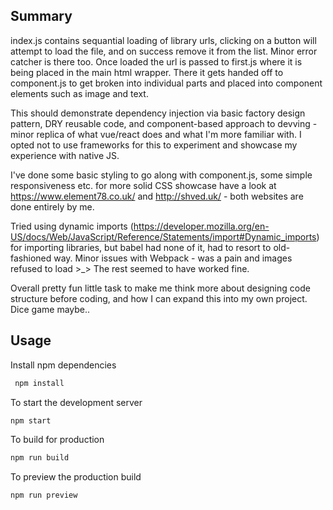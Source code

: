 ## Summary

index.js contains sequantial loading of library urls, clicking on a button will attempt to load the file, and on success remove it from the list. Minor error catcher is there too.
Once loaded the url is passed to first.js where it is being placed in the main html wrapper. There it gets handed off to component.js to get broken into individual parts and placed into component elements such as image and text.

This should demonstrate dependency injection via basic factory design pattern, DRY reusable code, and component-based approach to devving - minor replica of what vue/react does and what I'm more familiar with. I opted not to use frameworks for this to experiment and showcase my experience with native JS.

I've done some basic styling to go along with component.js, some simple responsiveness etc. for more solid CSS showcase have a look at https://www.element78.co.uk/ and http://shved.uk/ - both websites are done entirely by me.

Tried using dynamic imports (https://developer.mozilla.org/en-US/docs/Web/JavaScript/Reference/Statements/import#Dynamic_imports) for importing libraries, but babel had none of it, had to resort to old-fashioned way.
Minor issues with Webpack - was a pain and images refused to load >_> The rest seemed to have worked fine.

Overall pretty fun little task to make me think more about designing code structure before coding, and how I can expand this into my own project. Dice game maybe..


## Usage

Install npm dependencies

```sh
 npm install 
```

To start the development server

```sh
npm start
```

To build for production

```sh
npm run build
```

To preview the production build
```sh
npm run preview
```
